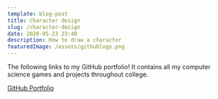 ```yaml
---
template: blog-post
title: Character design
slug: /character-design
date: 2020-05-23 23:40
description: How to draw a character
featuredImage: /assets/githublogo.png
---
```

The following links to my GitHub portfolio! It contains all my computer science games and projects throughout college.

[GitHub Portfolio](https://github.com/darriss/Portfolio)
